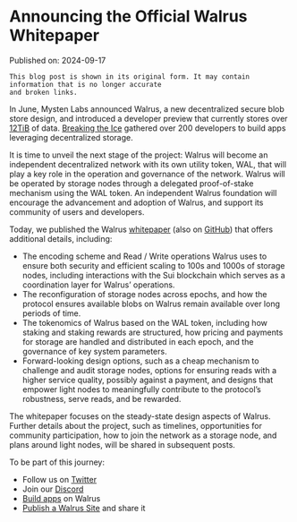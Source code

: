 # Announcing the Official Walrus Whitepaper

Published on: 2024-09-17

```admonish warning
This blog post is shown in its original form. It may contain information that is no longer accurate
and broken links.
```

In June, Mysten Labs announced Walrus, a new decentralized secure blob store design, and introduced
a developer preview that currently stores over [12TiB](https://capacity.wal.app/) of data.
[Breaking the Ice](https://info.breakingtheice.sui.io/) gathered over 200 developers to build apps
leveraging decentralized storage.

It is time to unveil the next stage of the project: Walrus will become an independent decentralized
network with its own utility token, WAL, that will play a key role in the operation and governance
of the network. Walrus will be operated by storage nodes through a delegated proof-of-stake
mechanism using the WAL token. An independent Walrus foundation will encourage the advancement and
adoption of Walrus, and support its community of users and developers.

Today, we published the Walrus [whitepaper](../walrus.pdf) (also on
[GitHub](https://github.com/MystenLabs/walrus/blob/main/docs/book/walrus.pdf)) that offers
additional details, including:

- The encoding scheme and Read / Write operations Walrus uses to ensure both security and efficient
  scaling to 100s and 1000s of storage nodes, including interactions with the Sui blockchain which
  serves as a coordination layer for Walrus’ operations.
- The reconfiguration of storage nodes across epochs, and how the protocol ensures available blobs
  on Walrus remain available over long periods of time.
- The tokenomics of Walrus based on the WAL token, including how staking and staking rewards are
  structured, how pricing and payments for storage are handled and distributed in each epoch, and
  the governance of key system parameters.
- Forward-looking design options, such as a cheap mechanism to challenge and audit storage nodes,
  options for ensuring reads with a higher service quality, possibly against a payment, and designs
  that empower light nodes to meaningfully contribute to the protocol’s robustness, serve reads, and
  be rewarded.

The whitepaper focuses on the steady-state design aspects of Walrus. Further details about the
project, such as timelines, opportunities for community participation, how to join the network as a
storage node, and plans around light nodes, will be shared in subsequent posts.

To be part of this journey:

- Follow us on [Twitter](https://x.com/WalrusProtocol)
- Join our [Discord](https://discord.com/invite/walrusprotocol)
- [Build apps](../index.md) on Walrus
- [Publish a Walrus Site](../walrus-sites/intro.md) and share it
